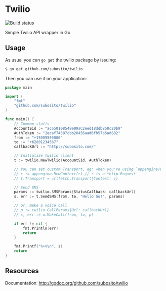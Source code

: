 # Twilio

[![Build status](http://goci.me/project/image/github.com/subosito/twilio)](http://goci.me/project/github.com/subosito/twilio)

Simple Twilio API wrapper in Go.

## Usage

As usual you can `go get` the twilio package by issuing:

```bash
$ go get github.com/subosito/twilio
```

Then you can use it on your application:

```go
package main

import (
	"fmt"
	"github.com/subosito/twilio"
)

func main() {
	// Common stuffs
	AccountSid := "ac650108548e09aC2eed18ddb850c20b9"
	AuthToken := "2ecaf74387cbb28456aad6fb57b5ad682"
	from := "+15005550006"
	to := "+62801234567"
	callbackUrl := "http://subosito.com/"

	// Initialize twilio client
	t := twilio.NewTwilio(AccountSid, AuthToken)

	// You can set custom Transport, eg: when you're using `appengine/urlfetch` on Google's appengine
	// c := appengine.NewContext(r) // r is a *http.Request
	// t.Transport = urlfetch.Transport{Context: c}

	// Send SMS
	params := twilio.SMSParams{StatusCallback: callbackUrl}
	s, err := t.SendSMS(from, to, "Hello Go!", params)

	// or, make a voice call
	// p := twilio.CallParams{Url: callbackUrl}
	// s, err := w.MakeCall(from, to, p)

	if err != nil {
		fmt.Println(err)
		return
	}

	fmt.Printf("%+v\n", s)
	return
}
```

## Resources

Documentation: http://godoc.org/github.com/subosito/twilio

